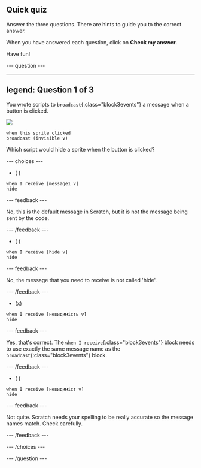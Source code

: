 ## Quick quiz

Answer the three questions. There are hints to guide you to the correct answer.

When you have answered each question, click on **Check my answer**.

Have fun!

--- question ---

---
legend: Question 1 of 3
---

You wrote scripts to `broadcast`{:class="block3events"} a message when a button is clicked.

![](images/button-icon.png)

```blocks3
when this sprite clicked
broadcast (invisible v)
```

Which script would hide a sprite when the button is clicked?

--- choices ---

- ( )

```blocks3
when I receive [message1 v]
hide
```

 --- feedback ---

 No, this is the default message in Scratch, but it is not the message being sent by the code.

 --- /feedback ---

- ( )

```blocks3
when I receive [hide v]
hide
```

 --- feedback ---

 No, the message that you need to receive is not called 'hide'.

 --- /feedback ---

- (x)

```blocks3
when I receive [невидимість v]
hide
```

 --- feedback ---

Yes, that's correct. The `when I receive`{:class="block3events"} block needs to use exactly the same message name as the `broadcast`{:class="block3events"} block.

 --- /feedback ---

- ( )

```blocks3
when I receive [невидиміст v]
hide
```

 --- feedback ---

 Not quite. Scratch needs your spelling to be really accurate so the message names match. Check carefully.

 --- /feedback ---

--- /choices ---

--- /question ---
